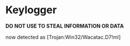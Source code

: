 # Keylogger

**DO NOT USE TO STEAL INFORMATION OR DATA**

now detected as [Trojan:Win32/Wacatac.D7!ml]
